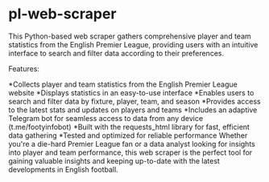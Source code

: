 # pl-web-scraper
This Python-based web scraper gathers comprehensive player and team statistics from the English Premier League, providing users with an intuitive interface to search and filter data according to their preferences.

Features:

*Collects player and team statistics from the English Premier League website
*Displays statistics in an easy-to-use interface
*Enables users to search and filter data by fixture, player, team, and season
*Provides access to the latest stats and updates on players and teams
*Includes an adaptive Telegram bot for seamless access to data from any device (t.me/footyinfobot)
*Built with the requests_html library for fast, efficient data gathering
*Tested and optimized for reliable performance
Whether you're a die-hard Premier League fan or a data analyst looking for insights into player and team performance, this web scraper is the perfect tool for gaining valuable insights and keeping up-to-date with the latest developments in English football.
